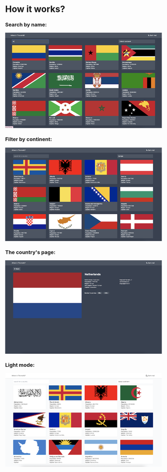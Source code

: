 # How it works?

### Search by name:

![Search by name](./img/search.png)

### Filter by continent:

![Filter by continent](./img/filter.png)

### The country's page:

![The country's page](./img/country.png)

### Light mode:

![Light mode](./img/light-mode.png)
